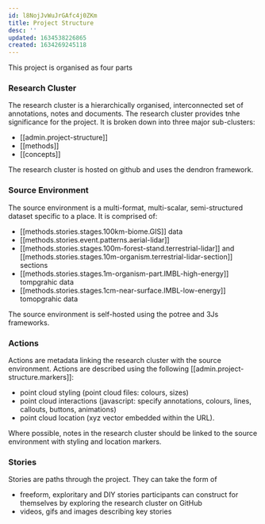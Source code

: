 ```yaml
---
id: l8NojJvWuJrGAfc4j0ZKm
title: Project Structure
desc: ''
updated: 1634538226865
created: 1634269245118
---
```


This project is organised as four parts

### Research Cluster

The research cluster is a hierarchically organised,  interconnected set of annotations, notes and documents. The research cluster provides tnhe significance for the project. It is broken down into three major sub-clusters:

- [[admin.project-structure]]
- [[methods]]
- [[concepts]]

The research cluster is hosted on github and uses the dendron framework.

### Source Environment

The source environment is a multi-format, multi-scalar, semi-structured  dataset specific to a place. It is comprised of:

- [[methods.stories.stages.100km-biome.GIS]] data
- [[methods.stories.event.patterns.aerial-lidar]]
- [[methods.stories.stages.100m-forest-stand.terrestrial-lidar]] and [[methods.stories.stages.10m-organism.terrestrial-lidar-section]] sections
- [[methods.stories.stages.1m-organism-part.IMBL-high-energy]] tompgrahic data
- [[methods.stories.stages.1cm-near-surface.IMBL-low-energy]] tomopgrahic data

The source environment is self-hosted using the potree and 3Js frameworks.

### Actions

Actions are metadata linking the research cluster with the source environment. Actions are described using the following [[admin.project-structure.markers]]:

- point cloud styling (point cloud files: colours, sizes)
- point cloud interactions (javascript: specify annotations, colours, lines, callouts, buttons, animations)
- point cloud location (xyz vector embedded within the URL).

Where possible, notes in the research cluster should be linked to the source environment with styling and location markers.

### Stories

Stories are paths through the project. They can take the form of

- freeform, exploritary and DIY stories participants can construct for themselves by exploring the research cluster on GitHub
- videos, gifs and images describing key stories
